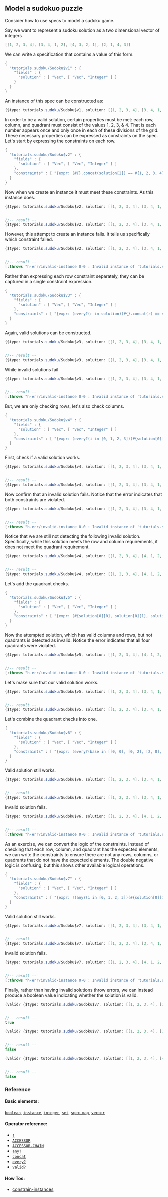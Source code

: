 <!---
  This markdown file was generated. Do not edit.
  -->

## Model a sudokuo puzzle

Consider how to use specs to model a sudoku game.

Say we want to represent a sudoku solution as a two dimensional vector of integers

```java
[[1, 2, 3, 4], [3, 4, 1, 2], [4, 3, 2, 1], [2, 1, 4, 3]]
```

We can write a specification that contains a value of this form.

```java
{
  "tutorials.sudoku/Sudoku$v1" : {
    "fields" : {
      "solution" : [ "Vec", [ "Vec", "Integer" ] ]
    }
  }
}
```

An instance of this spec can be constructed as:

```java
{$type: tutorials.sudoku/Sudoku$v1, solution: [[1, 2, 3, 4], [3, 4, 1, 2], [4, 3, 2, 1], [2, 1, 4, 3]]}
```

In order to be a valid solution, certain properties must be met: each row, column, and quadrant must consist of the values 1, 2, 3, & 4. That is each number appears once and only once in each of these divisions of the grid. These necessary properties can be expressed as constraints on the spec. Let's start by expressing the constraints on each row.

```java
{
  "tutorials.sudoku/Sudoku$v2" : {
    "fields" : {
      "solution" : [ "Vec", [ "Vec", "Integer" ] ]
    },
    "constraints" : [ "{expr: (#{}.concat(solution[2]) == #{1, 2, 3, 4}), name: \"row_3\"}", "{expr: (#{}.concat(solution[0]) == #{1, 2, 3, 4}), name: \"row_1\"}", "{expr: (#{}.concat(solution[3]) == #{1, 2, 3, 4}), name: \"row_4\"}", "{expr: (#{}.concat(solution[1]) == #{1, 2, 3, 4}), name: \"row_2\"}" ]
  }
}
```

Now when we create an instance it must meet these constraints. As this instance does.

```java
{$type: tutorials.sudoku/Sudoku$v2, solution: [[1, 2, 3, 4], [3, 4, 1, 2], [4, 3, 2, 1], [2, 1, 4, 3]]}


//-- result --
{$type: tutorials.sudoku/Sudoku$v2, solution: [[1, 2, 3, 4], [3, 4, 1, 2], [4, 3, 2, 1], [2, 1, 4, 3]]}
```

However, this attempt to create an instance fails. It tells us specifically which constraint failed.

```java
{$type: tutorials.sudoku/Sudoku$v2, solution: [[1, 2, 3, 4], [3, 4, 1, 2], [4, 3, 2, 2], [2, 1, 4, 3]]}


//-- result --
[:throws "h-err/invalid-instance 0-0 : Invalid instance of 'tutorials.sudoku/Sudoku$v2', violates constraints \"tutorials.sudoku/Sudoku$v2/row_3\""]
```

Rather than expressing each row constraint separately, they can be captured in a single constraint expression.

```java
{
  "tutorials.sudoku/Sudoku$v3" : {
    "fields" : {
      "solution" : [ "Vec", [ "Vec", "Integer" ] ]
    },
    "constraints" : [ "{expr: (every?(r in solution)(#{}.concat(r) == #{1, 2, 3, 4})), name: \"rows\"}" ]
  }
}
```

Again, valid solutions can be constructed.

```java
{$type: tutorials.sudoku/Sudoku$v3, solution: [[1, 2, 3, 4], [3, 4, 1, 2], [4, 3, 2, 1], [2, 1, 4, 3]]}


//-- result --
{$type: tutorials.sudoku/Sudoku$v3, solution: [[1, 2, 3, 4], [3, 4, 1, 2], [4, 3, 2, 1], [2, 1, 4, 3]]}
```

While invalid solutions fail

```java
{$type: tutorials.sudoku/Sudoku$v3, solution: [[1, 2, 3, 4], [3, 4, 1, 2], [4, 3, 2, 2], [2, 1, 4, 3]]}


//-- result --
[:throws "h-err/invalid-instance 0-0 : Invalid instance of 'tutorials.sudoku/Sudoku$v3', violates constraints \"tutorials.sudoku/Sudoku$v3/rows\""]
```

But, we are only checking rows, let's also check columns.

```java
{
  "tutorials.sudoku/Sudoku$v4" : {
    "fields" : {
      "solution" : [ "Vec", [ "Vec", "Integer" ] ]
    },
    "constraints" : [ "{expr: (every?(i in [0, 1, 2, 3])(#{solution[0][i], solution[1][i], solution[2][i], solution[3][i]} == #{1, 2, 3, 4})), name: \"columns\"}", "{expr: (every?(r in solution)(#{}.concat(r) == #{1, 2, 3, 4})), name: \"rows\"}" ]
  }
}
```

First, check if a valid solution works.

```java
{$type: tutorials.sudoku/Sudoku$v4, solution: [[1, 2, 3, 4], [3, 4, 1, 2], [4, 3, 2, 1], [2, 1, 4, 3]]}


//-- result --
{$type: tutorials.sudoku/Sudoku$v4, solution: [[1, 2, 3, 4], [3, 4, 1, 2], [4, 3, 2, 1], [2, 1, 4, 3]]}
```

Now confirm that an invalid solution fails. Notice that the error indicates that both constraints are violated.

```java
{$type: tutorials.sudoku/Sudoku$v4, solution: [[1, 2, 3, 4], [3, 4, 1, 2], [4, 3, 2, 2], [2, 1, 4, 3]]}


//-- result --
[:throws "h-err/invalid-instance 0-0 : Invalid instance of 'tutorials.sudoku/Sudoku$v4', violates constraints \"tutorials.sudoku/Sudoku$v4/columns\", \"tutorials.sudoku/Sudoku$v4/rows\""]
```

Notice that we are still not detecting the following invalid solution. Specifically, while this solution meets the row and column requirements, it does not meet the quadrant requirement.

```java
{$type: tutorials.sudoku/Sudoku$v4, solution: [[1, 2, 3, 4], [4, 1, 2, 3], [3, 4, 1, 2], [2, 3, 4, 1]]}


//-- result --
{$type: tutorials.sudoku/Sudoku$v4, solution: [[1, 2, 3, 4], [4, 1, 2, 3], [3, 4, 1, 2], [2, 3, 4, 1]]}
```

Let's add the quadrant checks.

```java
{
  "tutorials.sudoku/Sudoku$v5" : {
    "fields" : {
      "solution" : [ "Vec", [ "Vec", "Integer" ] ]
    },
    "constraints" : [ "{expr: (#{solution[0][0], solution[0][1], solution[1][0], solution[1][1]} == #{1, 2, 3, 4}), name: \"quadrant_1\"}", "{expr: (#{solution[2][2], solution[2][3], solution[3][2], solution[3][3]} == #{1, 2, 3, 4}), name: \"quadrant_4\"}", "{expr: (every?(i in [0, 1, 2, 3])(#{solution[0][i], solution[1][i], solution[2][i], solution[3][i]} == #{1, 2, 3, 4})), name: \"columns\"}", "{expr: (#{solution[0][2], solution[0][3], solution[1][2], solution[1][3]} == #{1, 2, 3, 4}), name: \"quadrant_2\"}", "{expr: (#{solution[2][0], solution[2][1], solution[3][0], solution[3][1]} == #{1, 2, 3, 4}), name: \"quadrant_3\"}", "{expr: (every?(r in solution)(#{}.concat(r) == #{1, 2, 3, 4})), name: \"rows\"}" ]
  }
}
```

Now the attempted solution, which has valid columns and rows, but not quadrants is detected as invalid. Notice the error indicates that all four quadrants were violated.

```java
{$type: tutorials.sudoku/Sudoku$v5, solution: [[1, 2, 3, 4], [4, 1, 2, 3], [3, 4, 1, 2], [2, 3, 4, 1]]}


//-- result --
[:throws "h-err/invalid-instance 0-0 : Invalid instance of 'tutorials.sudoku/Sudoku$v5', violates constraints \"tutorials.sudoku/Sudoku$v5/quadrant_1\", \"tutorials.sudoku/Sudoku$v5/quadrant_2\", \"tutorials.sudoku/Sudoku$v5/quadrant_3\", \"tutorials.sudoku/Sudoku$v5/quadrant_4\""]
```

Let's make sure that our valid solution works.

```java
{$type: tutorials.sudoku/Sudoku$v5, solution: [[1, 2, 3, 4], [3, 4, 1, 2], [4, 3, 2, 1], [2, 1, 4, 3]]}


//-- result --
{$type: tutorials.sudoku/Sudoku$v5, solution: [[1, 2, 3, 4], [3, 4, 1, 2], [4, 3, 2, 1], [2, 1, 4, 3]]}
```

Let's combine the quadrant checks into one.

```java
{
  "tutorials.sudoku/Sudoku$v6" : {
    "fields" : {
      "solution" : [ "Vec", [ "Vec", "Integer" ] ]
    },
    "constraints" : [ "{expr: (every?(base in [[0, 0], [0, 2], [2, 0], [2, 2]])({ 'base-x' = base[0]; 'base-y' = base[1]; (#{solution['base-x']['base-y'], solution['base-x'][('base-y' + 1)], solution[('base-x' + 1)]['base-y'], solution[('base-x' + 1)][('base-y' + 1)]} == #{1, 2, 3, 4}) })), name: \"quadrants\"}", "{expr: (every?(i in [0, 1, 2, 3])(#{solution[0][i], solution[1][i], solution[2][i], solution[3][i]} == #{1, 2, 3, 4})), name: \"columns\"}", "{expr: (every?(r in solution)(#{}.concat(r) == #{1, 2, 3, 4})), name: \"rows\"}" ]
  }
}
```

Valid solution still works.

```java
{$type: tutorials.sudoku/Sudoku$v6, solution: [[1, 2, 3, 4], [3, 4, 1, 2], [4, 3, 2, 1], [2, 1, 4, 3]]}


//-- result --
{$type: tutorials.sudoku/Sudoku$v6, solution: [[1, 2, 3, 4], [3, 4, 1, 2], [4, 3, 2, 1], [2, 1, 4, 3]]}
```

Invalid solution fails.

```java
{$type: tutorials.sudoku/Sudoku$v6, solution: [[1, 2, 3, 4], [4, 1, 2, 3], [3, 4, 1, 2], [2, 3, 4, 1]]}


//-- result --
[:throws "h-err/invalid-instance 0-0 : Invalid instance of 'tutorials.sudoku/Sudoku$v6', violates constraints \"tutorials.sudoku/Sudoku$v6/quadrants\""]
```

As an exercise, we can convert the logic of the constraints. Instead of checking that each row, column, and quadrant has the expected elements, we can write the constraints to ensure there are not any rows, columns, or quadrants that do not have the expected elements. The double negative logic is confusing, but this shows other available logical operations.

```java
{
  "tutorials.sudoku/Sudoku$v7" : {
    "fields" : {
      "solution" : [ "Vec", [ "Vec", "Integer" ] ]
    },
    "constraints" : [ "{expr: !(any?(i in [0, 1, 2, 3])(#{solution[0][i], solution[1][i], solution[2][i], solution[3][i]} != #{1, 2, 3, 4})), name: \"columns\"}", "{expr: !(any?(r in solution)(#{}.concat(r) != #{1, 2, 3, 4})), name: \"rows\"}", "{expr: !(any?(base in [[0, 0], [0, 2], [2, 0], [2, 2]])({ 'base-x' = base[0]; 'base-y' = base[1]; (#{solution['base-x']['base-y'], solution['base-x'][('base-y' + 1)], solution[('base-x' + 1)]['base-y'], solution[('base-x' + 1)][('base-y' + 1)]} != #{1, 2, 3, 4}) })), name: \"quadrants\"}" ]
  }
}
```

Valid solution still works.

```java
{$type: tutorials.sudoku/Sudoku$v7, solution: [[1, 2, 3, 4], [3, 4, 1, 2], [4, 3, 2, 1], [2, 1, 4, 3]]}


//-- result --
{$type: tutorials.sudoku/Sudoku$v7, solution: [[1, 2, 3, 4], [3, 4, 1, 2], [4, 3, 2, 1], [2, 1, 4, 3]]}
```

Invalid solution fails.

```java
{$type: tutorials.sudoku/Sudoku$v7, solution: [[1, 2, 3, 4], [4, 1, 2, 3], [3, 4, 1, 2], [2, 3, 4, 1]]}


//-- result --
[:throws "h-err/invalid-instance 0-0 : Invalid instance of 'tutorials.sudoku/Sudoku$v7', violates constraints \"tutorials.sudoku/Sudoku$v7/quadrants\""]
```

Finally, rather than having invalid solutions throw errors, we can instead produce a boolean value indicating whether the solution is valid.

```java
(valid? {$type: tutorials.sudoku/Sudoku$v7, solution: [[1, 2, 3, 4], [3, 4, 1, 2], [4, 3, 2, 1], [2, 1, 4, 3]]})


//-- result --
true
```

```java
(valid? {$type: tutorials.sudoku/Sudoku$v7, solution: [[1, 2, 3, 4], [3, 4, 1, 2], [4, 3, 2, 2], [2, 1, 4, 3]]})


//-- result --
false
```

```java
(valid? {$type: tutorials.sudoku/Sudoku$v7, solution: [[1, 2, 3, 4], [4, 1, 2, 3], [3, 4, 1, 2], [2, 3, 4, 1]]})


//-- result --
false
```

### Reference

#### Basic elements:

[`boolean`](../halite_basic-syntax-reference-j.md#boolean), [`instance`](../halite_basic-syntax-reference-j.md#instance), [`integer`](../halite_basic-syntax-reference-j.md#integer), [`set`](../halite_basic-syntax-reference-j.md#set), [`spec-map`](../../halite_spec-syntax-reference.md), [`vector`](../halite_basic-syntax-reference-j.md#vector)

#### Operator reference:

* [`!`](../halite_full-reference-j.md#_B)
* [`ACCESSOR`](../halite_full-reference-j.md#ACCESSOR)
* [`ACCESSOR-CHAIN`](../halite_full-reference-j.md#ACCESSOR-CHAIN)
* [`any?`](../halite_full-reference-j.md#any_Q)
* [`concat`](../halite_full-reference-j.md#concat)
* [`every?`](../halite_full-reference-j.md#every_Q)
* [`valid?`](../halite_full-reference-j.md#valid_Q)


#### How Tos:

* [constrain-instances](../how-to/halite_constrain-instances-j.md)


